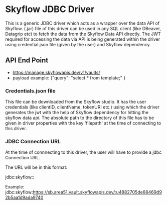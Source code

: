 # Skyflow JDBC Driver

This is a generic JDBC driver which acts as a wrapper over the data API of Skyflow. (.jar) file of this driver can be used in any SQL client (like DBeaver, Datagrip etc) to fetch the data from the Skyflow Data API directly. The JWT required for accessing the data via API is being generated within the driver using credential.json file (given by the user) and Skyflow dependency.



## API End Point
- https://manage.skyflowapis.dev/v1/vaults/<vault id>
- payload example: {"query": "select * from template;" }


### Credentials.json file
This file can be downloaded from the Skyflow studio. It has the user credentials (like clientID, clientName, tokenURI etc.) using which the driver generates the jwt with the help of Skyflow dependency for hitting the skyflow data api. The absolute path to the directory of this file has to be given in driver properties with the key 'filepath' at the time of connecting to this driver.

### JDBC Connection URL
At the time of connnecting to this driver, the user will have to provide a jdbc Connection URL.

The URL will be in this format:

jdbc:skyflow:<URL to skyflow Data API>:<Vault ID>

Example: jdbc:skyflow:https://sb.area51.vault.skyflowapis.dev/:u4882705de68469d92b5aa1d9ada9740

